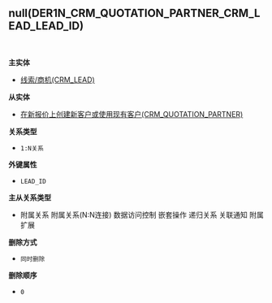 ## null(DER1N_CRM_QUOTATION_PARTNER_CRM_LEAD_LEAD_ID) <!-- {docsify-ignore-all} -->



<br>
<p class="panel-title"><b>主实体</b></p>

* [线索/商机(CRM_LEAD)](module/crm/crm_lead)

<p class="panel-title"><b>从实体</b></p>

* [在新报价上创建新客户或使用现有客户(CRM_QUOTATION_PARTNER)](module/crm/crm_quotation_partner)

<p class="panel-title"><b>关系类型</b></p>

* `1:N关系`

<p class="panel-title"><b>外键属性</b></p>

* `LEAD_ID`

<p class="panel-title"><b>主从关系类型</b></p>

* <i class="fa fa-square"/></i> 附属关系 <i class="fa fa-square"/></i> 附属关系(N:N连接) <i class="fa fa-square"/></i> 数据访问控制 <i class="fa fa-square"/></i> 嵌套操作 <i class="fa fa-square"/></i> 递归关系 <i class="fa fa-square"/></i> 关联通知 <i class="fa fa-square"/></i> 附属扩展

<p class="panel-title"><b>删除方式</b></p>

* `同时删除`

<p class="panel-title"><b>删除顺序</b></p>

* `0`
